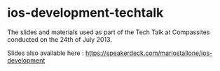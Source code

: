 ios-development-techtalk
========================

The slides and materials used as part of the Tech Talk at Compassites conducted on the 24th of July 2013.

Slides also available here : https://speakerdeck.com/mariostallone/ios-development
